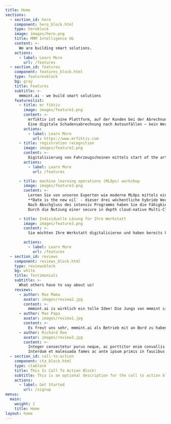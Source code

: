 ```yaml
---
title: Home
sections:
  - section_id: hero
    component: hero_block.html
    type: heroblock
    image: images/hero.png
    title: MMM Intelligence UG
    content: >-
      We are building smart solutions.
    actions:
      - label: Learn More
        url: /features
  - section_id: features
    component: features_block.html
    type: featuresblock
    bg: gray
    title: Features
    subtitle: >-
      mmmint.ai - we build smart solutions
    featureslist:
      - title: mr fiktiv
        image: images/feature1.png
        content: >-
          mrfiktiv ist eine Plattform, auf der Kunden bei der Abrechnung von Autoschäden geholfen wird.​
          Eine digitale Schadensabrechnung nach Autounfällen – kein Werkstattbesuch, keine Reparatur und schnelles Geld. ​
        actions:
          - label: Learn More
            url: https://www.mrfiktiv.com
      - title: registration recognition
        image: images/feature2.png
        content: >-
          Digitalisierung von Fahrzeugscheinen mittels start of the art machine learning object detection und optical character recognition (OCR). Zur automatisierten Anlage von Kunden und Versicherungsfällen.
        actions:
          - label: Learn More
            url: /features

      - title: machine learning operations (MLOps) workshop
        image: images/feature3.png
        content: >-
          Lernen Sie von unseren Experten wie moderne MLOps mittels einer Multi-Cloud Strategie ihre Digitalen Transformation unterstützen kann. 
          **Date is the new oil` - dieser drei wöchentliche hybride Workshop Serie vermittelt Ihnen anhand von neusten Trainings Material sowie Hand-On Beratung wie Sie ihre Machine Learning Workloads in die Produktion bringen. 
          Nach Abschgluss des intensiv Programms haben Sie die Fähigkiet Ihre Bereistellung Geschwindigkeit von Machine Learning Alogrithmen in die Produktion deutlich zu erhöhen.
          Durch die Nutzung einer secure in depth cloud-native Multi-Cloud Strategie wird Ihre IT Transformation nicht nur deutlich modernisiert sondern gleichzeitig Zukunftssicher und deutlich verlässlichlicher gestaltet.

      - title: Individuelle Lösung für Ihre Werkstatt
        image: images/feature3.png
        content: >-
          Sie möchten Ihre Werkstatt digitalisieren und haben bereits konkrete Ideen? Sprechen Sie uns gerne an.

        actions:
          - label: Learn More
            url: /features
  - section_id: reviews
    component: reviews_block.html
    type: reviewsblock
    bg: white
    title: Testimonials
    subtitle: >-
      What others have to say about us!
    reviews:
      - author: Max Mama
        avatar: images/review2.jpg
        content: >-
          mmmint.ai is wirklich ein tolle Idee! Die Jungs von mmmint sind ein tolles team und bieten viel potential.
      - author: Max Papa
        avatar: images/review1.jpg
        content: >-
          Es freut uns sehr, mmmint.ai als Betrieb mit an Bord zu haben! Uns macht die Zusammenarbeit mit mmmint viel Spaß und ist eine willkommene Abwechslung
      - author: Richard Roe
        avatar: images/review3.jpg
        content: >-
          Integer consectetur purus neque, ac porttitor enim convallis vitae.
          Interdum et malesuada fames ac ante ipsum primis in faucibus.
  - section_id: call-to-action
    component: cta_block.html
    type: ctablock
    title: This Is Call To Action Block!
    subtitle: This is an optional description for the call to action block.
    actions:
      - label: Get Started
        url: /signup
menus:
  main:
    weight: 1
    title: Home
layout: home
---
```

